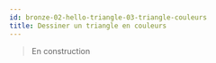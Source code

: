 ```yaml
---
id: bronze-02-hello-triangle-03-triangle-couleurs
title: Dessiner un triangle en couleurs
---
```


> En construction